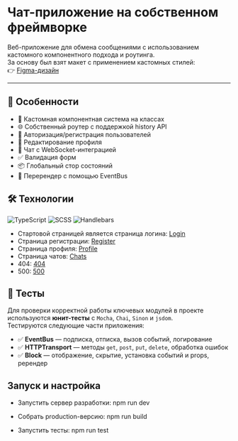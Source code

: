 # Чат-приложение на собственном фреймворке

Веб-приложение для обмена сообщениями с использованием кастомного компонентного подхода и роутинга.  
За основу был взят макет с применением кастомных стилей:  
👉 [Figma-дизайн](https://www.figma.com/design/jF5fFFzgGOxQeB4CmKWTiE/Chat_external_link?node-id=0-1&node-type=canvas&t=hp8rXYnGtQ6uKWOt-0)

---

## 🌟 Особенности

- 🔧 Кастомная компонентная система на классах
- 🌐 Собственный роутер с поддержкой history API
- 🔐 Авторизация/регистрация пользователей
- 👤 Редактирование профиля
- 💬 Чат с WebSocket-интеграцией
- ✅ Валидация форм
- 📦 Глобальный стор состояний
- 🔁 Перерендер с помощью EventBus

## 🛠 Технологии

![TypeScript](https://img.shields.io/badge/-TypeScript-3178C6?logo=typescript&logoColor=white)
![SCSS](https://img.shields.io/badge/-SCSS-CC6699?logo=sass&logoColor=white)
![Handlebars](https://img.shields.io/badge/-Handlebars-000000?logo=handlebars.js&logoColor=white)

- Стартовой страницей является страница логина: [Login](https://yandex-talk-noizzer.netlify.app/login)
- Страница регистрации: [Register](https://yandex-talk-noizzer.netlify.app/register)
- Страница профиля: [Profile](https://yandex-talk-noizzer.netlify.app/profile)
- Страница чатов: [Chats](https://yandex-talk-noizzer.netlify.app/chat)
- 404: [404](https://yandex-talk-noizzer.netlify.app/404)
- 500: [500](https://yandex-talk-noizzer.netlify.app/500)

## 🧪 Тесты

Для проверки корректной работы ключевых модулей в проекте используются **юнит-тесты** с `Mocha`, `Chai`, `Sinon` и `jsdom`.  
Тестируются следующие части приложения:

- ✅ **EventBus** — подписка, отписка, вызов событий, логирование
- ✅ **HTTPTransport** — методы `get`, `post`, `put`, `delete`, обработка ошибок
- ✅ **Block** — отображение, скрытие, установка событий и props, ререндер

## Запуск и настройка

- Запустить сервер разработки:
  npm run dev

- Собрать production-версию:
  npm run build

- Запустить тесты:
  npm run test
